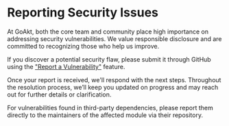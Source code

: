 # Reporting Security Issues

At GoAkt, both the core team and community place high importance on addressing security vulnerabilities. We value
responsible disclosure and are committed to recognizing those who help us improve.

If you discover a potential security flaw, please submit it through GitHub using
the ["Report a Vulnerability"](https://github.com/Tochemey/goakt/security/advisories/new) feature.

Once your report is received, we'll respond with the next steps. Throughout the resolution process, we’ll keep you
updated on progress and may reach out for further details or clarification.

For vulnerabilities found in third-party dependencies, please report them directly to the maintainers of the affected
module via their repository.
